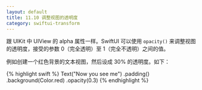 ```yaml
---
layout: default
title: 11.10 调整视图的透明度
category: swiftui-transform
---
```


 跟 UIKit 中 UIView 的 alpha 属性一样。SwiftUI 可以使用 `opacity()` 来调整视图的透明度，接受的参数 0（完全透明）至 1（完全不透明）之间的值。

例如创建一个红色背景的文本视图，然后设成 30% 的透明度。如下：

{% highlight swift %}
Text("Now you see me")
    .padding()
    .background(Color.red)
    .opacity(0.3)
{% endhighlight %}